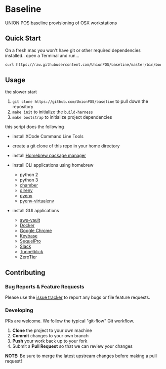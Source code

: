 <!--

  ** DO NOT EDIT THIS FILE
  **
  ** This file was automatically generated by the `build-harness`.
  ** 1) Make all changes to `README.yaml`
  ** 2) Run `make init` (you only need to do this once)
  ** 3) Run`make readme` to rebuild this file.
  **

  -->

# Baseline

UNION POS baseline provisioning of OSX workstations

## Quick Start

On a fresh mac you won't have git or other required dependencies installed..
open a Terminal and run...

```sh
curl https://raw.githubusercontent.com/UnionPOS/baseline/master/bin/bootstrap | bash
```

## Usage

the slower start

1. `git clone https://github.com/UnionPOS/baseline` to pull down the repository
1. `make init` to initialize the [`build-harness`](https://github.com/UnionPOS/build-harness/)
1. `make bootstrap` to initialize project dependencies

this script does the following

- install XCode Command Line Tools
- create a git clone of this repo in your home directory
- install [Homebrew package manager](https://brew.sh)

- install CLI applications using homebrew
  - python 2
  - python 3
  - [chamber](https://github.com/segmentio/chamber)
  - [direnv](https://direnv.net)
  - [pyenv](https://github.com/pyenv/pyenv)
  - [pyenv-virtualenv](https://github.com/pyenv/pyenv-virtualenv)

- install GUI applications
  - [aws-vault](https://github.com/99designs/aws-vault)
  - [Docker](https://www.docker.com/community-edition)
  - [Google Chrome](https://www.google.com/chrome/)
  - [Keybase](https://keybase.io)
  - [SequelPro](https://https://www.sequelpro.com/)
  - [Slack](https://slack.com)
  - [Tunnelblick](https://tunnelblick.net)
  - [ZeroTier](https://zerotier.com)

## Contributing

### Bug Reports & Feature Requests

Please use the [issue tracker](https://github.com/UnionPOS/baseline/issues) to report any bugs or file feature requests.

### Developing

PRs are welcome. We follow the typical "git-flow" Git workflow.

 1. **Clone** the project to your own machine
 1. **Commit** changes to your own branch
 1. **Push** your work back up to your fork
 1. Submit a **Pull Request** so that we can review your changes

**NOTE:** Be sure to merge the latest upstream changes before making a pull request!
